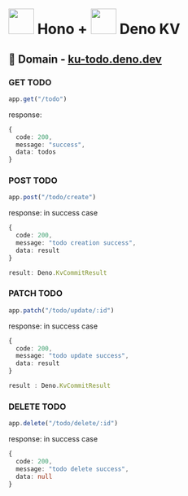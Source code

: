 # <img src="https://github.com/Virtuso1225/Todo-Deno-Server/assets/75214259/e3bb8058-f69d-4ecf-bd6b-96c2e131da90" width="50" height="50"> Hono + <img src="https://github.com/Virtuso1225/Todo-Deno-Server/assets/75214259/7f605320-8cb2-4080-ae16-d3625692b550" widt="50" height="50"> Deno KV

## 🔗 Domain - [ku-todo.deno.dev](ku-todo.deno.dev)

### GET TODO
```ts
app.get("/todo")
```
response:
```ts
{
  code: 200,
  message: "success",
  data: todos
}
```

### POST TODO
```ts
app.post("/todo/create")
```

response: in success case
```ts
{
  code: 200,
  message: "todo creation success",
  data: result
}

result: Deno.KvCommitResult
```

### PATCH TODO
```ts
app.patch("/todo/update/:id")
```

response: in success case
```ts
{
  code: 200,
  message: "todo update success",
  data: result
}

result : Deno.KvCommitResult
```

### DELETE TODO
```ts
app.delete("/todo/delete/:id")
```

response: in success case
```ts
{
  code: 200,
  message: "todo delete success",
  data: null
}
```
